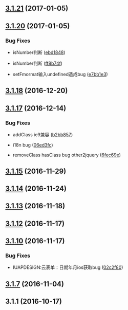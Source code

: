 <a name="3.1.21"></a>
## [3.1.21](https://github.com/iuap-design/tinper-sparrow/compare/v3.1.20...v3.1.21) (2017-01-05)



<a name="3.1.20"></a>
## [3.1.20](https://github.com/iuap-design/tinper-sparrow/compare/v3.1.19...v3.1.20) (2017-01-05)


### Bug Fixes
* isNumber判断 ([ebd1848](https://github.com/iuap-design/tinper-sparrow/commit/ebd1848))

* isNumber判断 ([ff8b74f](https://github.com/iuap-design/tinper-sparrow/commit/ff8b74f))

* setFmormat输入undefined造成bug ([e7bb1e3](https://github.com/iuap-design/tinper-sparrow/commit/e7bb1e3))




<a name="3.1.18"></a>
## [3.1.18](https://github.com/iuap-design/tinper-sparrow/compare/v3.1.17...v3.1.18) (2016-12-20)



<a name="3.1.17"></a>
## [3.1.17](https://github.com/iuap-design/tinper-sparrow/compare/v3.1.16...v3.1.17) (2016-12-14)


### Bug Fixes
* addClass ie9兼容 ([b2bb857](https://github.com/iuap-design/tinper-sparrow/commit/b2bb857))

* i18n bug ([06ed3fc](https://github.com/iuap-design/tinper-sparrow/commit/06ed3fc))

* removeClass hasClass bug other2jquery ([6fec69e](https://github.com/iuap-design/tinper-sparrow/commit/6fec69e))




<a name="3.1.15"></a>
## [3.1.15](https://github.com/iuap-design/tinper-sparrow/compare/v3.1.14...v3.1.15) (2016-11-29)



<a name="3.1.14"></a>
## [3.1.14](https://github.com/iuap-design/tinper-sparrow/compare/v3.1.13...v3.1.14) (2016-11-24)



<a name="3.1.13"></a>
## [3.1.13](https://github.com/iuap-design/tinper-sparrow/compare/v3.1.12...v3.1.13) (2016-11-18)



<a name="3.1.12"></a>
## [3.1.12](https://github.com/iuap-design/tinper-sparrow/compare/v3.1.10...v3.1.12) (2016-11-17)



<a name="3.1.10"></a>
## [3.1.10](https://github.com/iuap-design/tinper-sparrow/compare/v3.1.9...v3.1.10) (2016-11-17)


### Bug Fixes
* IUAPDESIGN:云表单：日期年月ios获取bug ([02c2f80](https://github.com/iuap-design/tinper-sparrow/commit/02c2f80))




<a name="3.1.7"></a>
## [3.1.7](https://github.com/iuap-design/tinper-sparrow/compare/v3.1.1...v3.1.7) (2016-11-04)



<a name="3.1.1"></a>
## 3.1.1 (2016-10-17)



